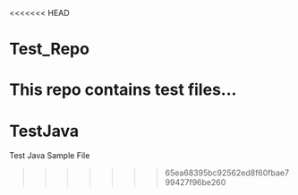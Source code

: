 <<<<<<< HEAD
# Test_Repo
This repo contains test files...
=======
# TestJava
Test Java Sample File
>>>>>>> 65ea68395bc92562ed8f60fbae799427f96be260
